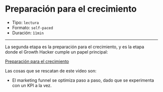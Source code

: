 # Preparación para el crecimiento

* Tipo: `lectura`
* Formato: `self-paced`
* Duración: `11min`

***

La segunda etapa es la preparación para el crecimiento, y es la etapa donde el
Growth Hacker cumple un papel principal:

[Preparación para el crecimiento](https://www.useloom.com/share/49981de01b884e9096eece617627be58)

Las cosas que se rescatan de este video son:

* El marketing funnel se optimiza paso a paso, dado que se experimenta con un
  KPI a la vez.

